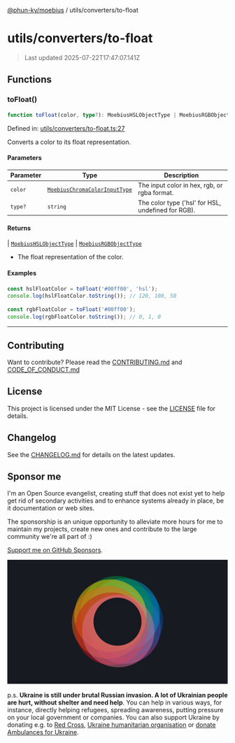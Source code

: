 [@phun-ky/moebius](../../README.md) / utils/converters/to-float

# utils/converters/to-float

> Last updated 2025-07-22T17:47:07.141Z

##

## Functions

### toFloat()

```ts
function toFloat(color, type?): MoebiusHSLObjectType | MoebiusRGBObjectType;
```

Defined in: [utils/converters/to-float.ts:27](https://github.com/phun-ky/moebius/blob/main/src/utils/converters/to-float.ts#L27)

Converts a color to its float representation.

#### Parameters

| Parameter | Type                                                                        | Description                                        |
| --------- | --------------------------------------------------------------------------- | -------------------------------------------------- |
| `color`   | [`MoebiusChromaColorInputType`](../../types.md#moebiuschromacolorinputtype) | The input color in hex, rgb, or rgba format.       |
| `type?`   | `string`                                                                    | The color type ('hsl' for HSL, undefined for RGB). |

#### Returns

\| [`MoebiusHSLObjectType`](../../types.md#moebiushslobjecttype)
\| [`MoebiusRGBObjectType`](../../types.md#moebiusrgbobjecttype)

- The float representation of the color.

#### Examples

```ts
const hslFloatColor = toFloat('#00ff00', 'hsl');
console.log(hslFloatColor.toString()); // 120, 100, 50
```

```ts
const rgbFloatColor = toFloat('#00ff00');
console.log(rgbFloatColor.toString()); // 0, 1, 0
```

---

## Contributing

Want to contribute? Please read the [CONTRIBUTING.md](https://github.com/phun-ky/moebius/blob/main/CONTRIBUTING.md) and [CODE_OF_CONDUCT.md](https://github.com/phun-ky/moebius/blob/main/CODE_OF_CONDUCT.md)

## License

This project is licensed under the MIT License - see the [LICENSE](https://github.com/phun-ky/moebius/blob/main/LICENSE) file for details.

## Changelog

See the [CHANGELOG.md](https://github.com/phun-ky/moebius/blob/main/CHANGELOG.md) for details on the latest updates.

## Sponsor me

I'm an Open Source evangelist, creating stuff that does not exist yet to help get rid of secondary activities and to enhance systems already in place, be it documentation or web sites.

The sponsorship is an unique opportunity to alleviate more hours for me to maintain my projects, create new ones and contribute to the large community we're all part of :)

[Support me on GitHub Sponsors](https://github.com/sponsors/phun-ky).

![logo](https://github.com/phun-ky/moebius/blob/main/public/images/logo/logo-ring.png?raw=true)

p.s. **Ukraine is still under brutal Russian invasion. A lot of Ukrainian people are hurt, without shelter and need help**. You can help in various ways, for instance, directly helping refugees, spreading awareness, putting pressure on your local government or companies. You can also support Ukraine by donating e.g. to [Red Cross](https://www.icrc.org/en/donate/ukraine), [Ukraine humanitarian organisation](https://savelife.in.ua/en/donate-en/#donate-army-card-weekly) or [donate Ambulances for Ukraine](https://www.gofundme.com/f/help-to-save-the-lives-of-civilians-in-a-war-zone).
